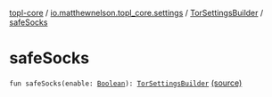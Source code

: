 [topl-core](../../index.md) / [io.matthewnelson.topl_core.settings](../index.md) / [TorSettingsBuilder](index.md) / [safeSocks](./safe-socks.md)

# safeSocks

`fun safeSocks(enable: `[`Boolean`](https://kotlinlang.org/api/latest/jvm/stdlib/kotlin/-boolean/index.html)`): `[`TorSettingsBuilder`](index.md) [(source)](https://github.com/05nelsonm/TorOnionProxyLibrary-Android/blob/master/topl-core/src/main/java/io/matthewnelson/topl_core/settings/TorSettingsBuilder.kt#L683)